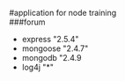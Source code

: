 #application for node training  
###forum  
* express "2.5.4"
* mongoose "2.4.7"
* mongodb "2.4.9
* log4j "*" 
